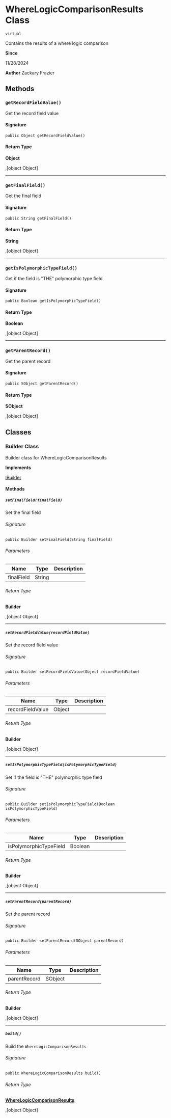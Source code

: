 # WhereLogicComparisonResults Class
`virtual`

Contains the results of a where logic comparison

**Since** 

11/28/2024

**Author** Zackary Frazier

## Methods
### `getRecordFieldValue()`

Get the record field value

#### Signature
```apex
public Object getRecordFieldValue()
```

#### Return Type
**Object**

,[object Object]

---

### `getFinalField()`

Get the final field

#### Signature
```apex
public String getFinalField()
```

#### Return Type
**String**

,[object Object]

---

### `getIsPolymorphicTypeField()`

Get if the field is &quot;THE&quot; polymorphic type field

#### Signature
```apex
public Boolean getIsPolymorphicTypeField()
```

#### Return Type
**Boolean**

,[object Object]

---

### `getParentRecord()`

Get the parent record

#### Signature
```apex
public SObject getParentRecord()
```

#### Return Type
**SObject**

,[object Object]

## Classes
### Builder Class

Builder class for WhereLogicComparisonResults

**Implements**

[IBuilder](../interfaces/IBuilder.md)

#### Methods
##### `setFinalField(finalField)`

Set the final field

###### Signature
```apex
public Builder setFinalField(String finalField)
```

###### Parameters
| Name | Type | Description |
|------|------|-------------|
| finalField | String |  |

###### Return Type
**Builder**

,[object Object]

---

##### `setRecordFieldValue(recordFieldValue)`

Set the record field value

###### Signature
```apex
public Builder setRecordFieldValue(Object recordFieldValue)
```

###### Parameters
| Name | Type | Description |
|------|------|-------------|
| recordFieldValue | Object |  |

###### Return Type
**Builder**

,[object Object]

---

##### `setIsPolymorphicTypeField(isPolymorphicTypeField)`

Set if the field is &quot;THE&quot; polymorphic type field

###### Signature
```apex
public Builder setIsPolymorphicTypeField(Boolean isPolymorphicTypeField)
```

###### Parameters
| Name | Type | Description |
|------|------|-------------|
| isPolymorphicTypeField | Boolean |  |

###### Return Type
**Builder**

,[object Object]

---

##### `setParentRecord(parentRecord)`

Set the parent record

###### Signature
```apex
public Builder setParentRecord(SObject parentRecord)
```

###### Parameters
| Name | Type | Description |
|------|------|-------------|
| parentRecord | SObject |  |

###### Return Type
**Builder**

,[object Object]

---

##### `build()`

Build the `WhereLogicComparisonResults`

###### Signature
```apex
public WhereLogicComparisonResults build()
```

###### Return Type
**[WhereLogicComparisonResults](WhereLogicComparisonResults.md)**

,[object Object]